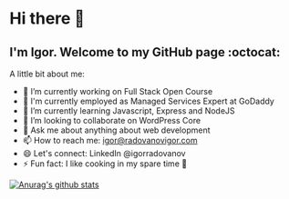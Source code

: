 # Hi there 👋

## I'm Igor. Welcome to my GitHub page :octocat:

A little bit about me:

- 🔭 I’m currently working on Full Stack Open Course
- 💼 I'm currently employed as Managed Services Expert at GoDaddy
- 🌱 I’m currently learning Javascript, Express and NodeJS
- 👯 I’m looking to collaborate on WordPress Core
- 💬 Ask me about anything about web development
- 📫 How to reach me: igor@radovanovigor.com
- 😄 Let's connect: LinkedIn @igorradovanov
- ⚡ Fun fact: I like cooking in my spare time 🍳

[![Anurag's github stats](https://github-readme-stats.vercel.app/api?username=igorradovanov)](https://github.com/anuraghazra/github-readme-stats)
